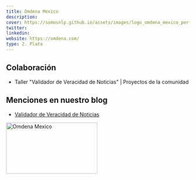 ```yaml
---
title: Omdena Mexico
description:
cover: https://somosnlp.github.io/assets/images/logo_omdena_mexico_perfil.png
twitter: 
linkedin: 
website: https://omdena.com/
type: 2. Plata
---
```


## Colaboración

- Taller "Validador de Veracidad de Noticias" | Proyectos de la comunidad

<EventSummary
    description="En este evento, el equipo de Omdena México formado por Isaac Rodríguez, Mario Rodriguez, Martín Valdivia y Tinsae Wondiwu nos presentará su proyecto 'News Veracity Validator for LATAM': un validador de veracidad de noticias en español capaz de evaluar noticias en tiempo real y que se puede añadir como plug-in a su navegador web."
    poster=""
    video="https://www.youtube.com/embed/t86nV8Vfzbg"
    name=""
    website=""
    twitter=""
    linkedin=""
    github=""
    bio=""
/>

## Menciones en nuestro blog

- [Validador de Veracidad de Noticias](https://somosnlp.org/blog/validador-veracidad-noticias)

<div class="flex justify-center">
    <img alt="Omdena Mexico" width="250" height="140" 
    src="https://somosnlp.github.io/assets/images/logo_omdena_mexico_perfil.png" />
</div>
